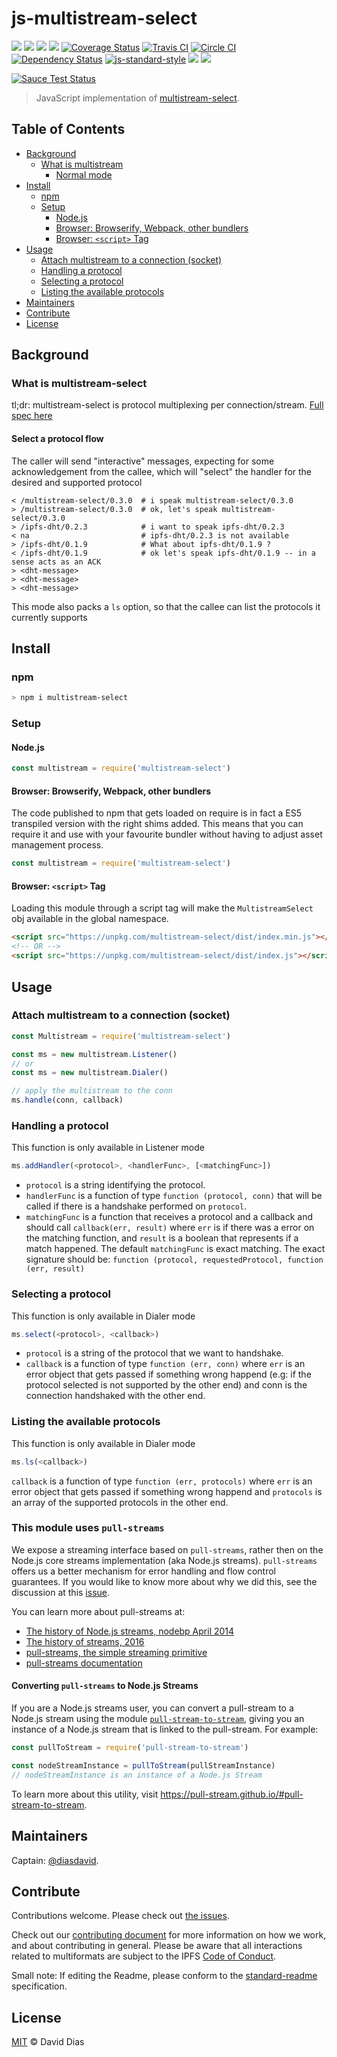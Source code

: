# js-multistream-select

[![](https://img.shields.io/badge/made%20by-Protocol%20Labs-blue.svg?style=flat-square)](http://ipn.io)
[![](https://img.shields.io/badge/project-multiformats-blue.svg?style=flat-square)](http://github.com/multiformats/multiformats)
[![](https://img.shields.io/badge/project-IPFS-blue.svg?style=flat-square)](http://ipfs.io/)
[![](https://img.shields.io/badge/freenode-%23ipfs-blue.svg?style=flat-square)](http://webchat.freenode.net/?channels=%23ipfs)
[![Coverage Status](https://coveralls.io/repos/github/multiformats/js-multistream-select/badge.svg?branch=master)](https://coveralls.io/github/multiformats/js-multistream-select?branch=master)
[![Travis CI](https://travis-ci.org/multiformats/js-multistream-select.svg?branch=master)](https://travis-ci.org/multiformats/js-multistream-select)
[![Circle CI](https://circleci.com/gh/multiformats/js-multistream-select.svg?style=svg)](https://circleci.com/gh/multiformats/js-multistream-select)
[![Dependency Status](https://david-dm.org/multiformats/js-multistream-select.svg?style=flat-square)](https://david-dm.org/multiformats/js-multistream-select) [![js-standard-style](https://img.shields.io/badge/code%20style-standard-brightgreen.svg?style=flat-square)](https://github.com/feross/standard)
![](https://img.shields.io/badge/npm-%3E%3D3.0.0-orange.svg?style=flat-square)
![](https://img.shields.io/badge/Node.js-%3E%3D4.0.0-orange.svg?style=flat-square)

[![Sauce Test Status](https://saucelabs.com/browser-matrix/js-ms-select.svg)](https://saucelabs.com/u/js-ms-select)

> JavaScript implementation of [multistream-select](https://github.com/multiformats/multistream-select).

## Table of Contents

- [Background](#background)
  - [What is multistream](#what-is-multistream)
    - [Normal mode](#normal-mode)
- [Install](#install)
  - [npm](#npm)
  - [Setup](#setup)
    - [Node.js](#nodejs)
    - [Browser: Browserify, Webpack, other bundlers](#browser-browserify-webpack-other-bundlers)
    - [Browser: `<script>` Tag](#browser-script-tag)
- [Usage](#usage)
  - [Attach multistream to a connection (socket)](#attach-multistream-to-a-connection-socket)
  - [Handling a protocol](#handling-a-protocol)
  - [Selecting a protocol](#selecting-a-protocol)
  - [Listing the available protocols](#listing-the-available-protocols)
- [Maintainers](#maintainers)
- [Contribute](#contribute)
- [License](#license)

## Background

### What is multistream-select

tl;dr: multistream-select is protocol multiplexing per connection/stream. [Full spec here](https://github.com/multiformats/multistream-select)

#### Select a protocol flow

The caller will send "interactive" messages, expecting for some acknowledgement from the callee, which will "select" the handler for the desired and supported protocol

```
< /multistream-select/0.3.0  # i speak multistream-select/0.3.0
> /multistream-select/0.3.0  # ok, let's speak multistream-select/0.3.0
> /ipfs-dht/0.2.3            # i want to speak ipfs-dht/0.2.3
< na                         # ipfs-dht/0.2.3 is not available
> /ipfs-dht/0.1.9            # What about ipfs-dht/0.1.9 ?
< /ipfs-dht/0.1.9            # ok let's speak ipfs-dht/0.1.9 -- in a sense acts as an ACK
> <dht-message>
> <dht-message>
> <dht-message>
```

This mode also packs a `ls` option, so that the callee can list the protocols it currently supports

## Install

### npm

```sh
> npm i multistream-select
```

### Setup

#### Node.js

```js
const multistream = require('multistream-select')
```

#### Browser: Browserify, Webpack, other bundlers

The code published to npm that gets loaded on require is in fact a ES5
transpiled version with the right shims added. This means that you can require
it and use with your favourite bundler without having to adjust asset management
process.

```js
const multistream = require('multistream-select')
```

#### Browser: `<script>` Tag

Loading this module through a script tag will make the `MultistreamSelect` obj available in
the global namespace.

```html
<script src="https://unpkg.com/multistream-select/dist/index.min.js"></script>
<!-- OR -->
<script src="https://unpkg.com/multistream-select/dist/index.js"></script>
```

## Usage

### Attach multistream to a connection (socket)

```JavaScript
const Multistream = require('multistream-select')

const ms = new multistream.Listener()
// or
const ms = new multistream.Dialer()

// apply the multistream to the conn
ms.handle(conn, callback)
```

### Handling a protocol

This function is only available in Listener mode

```JavaScript
ms.addHandler(<protocol>, <handlerFunc>, [<matchingFunc>])
```

- `protocol` is a string identifying the protocol.
- `handlerFunc` is a function of type `function (protocol, conn)` that will be called if there is a handshake performed on `protocol`.
- `matchingFunc` is a function that receives a protocol and a callback and should call `callback(err, result)` where `err` is if there was a error on the matching function, and `result` is a boolean that represents if a match happened. The default `matchingFunc` is exact matching. The exact signature should be: `function (protocol, requestedProtocol, function (err, result)`

### Selecting a protocol

This function is only available in Dialer mode

```JavaScript
ms.select(<protocol>, <callback>)
```

- `protocol` is a string of the protocol that we want to handshake.
- `callback` is a function of type `function (err, conn)` where `err` is an error object that gets passed if something wrong happend (e.g: if the protocol selected is not supported by the other end) and conn is the connection handshaked with the other end.

### Listing the available protocols

This function is only available in Dialer mode

```JavaScript
ms.ls(<callback>)
```

`callback` is a function of type `function (err, protocols)` where `err` is an error object that gets passed if something wrong happend and `protocols` is an array of the supported protocols in the other end.

### This module uses `pull-streams`

We expose a streaming interface based on `pull-streams`, rather then on the Node.js core streams implementation (aka Node.js streams). `pull-streams` offers us a better mechanism for error handling and flow control guarantees. If you would like to know more about why we did this, see the discussion at this [issue](https://github.com/ipfs/js-ipfs/issues/362).

You can learn more about pull-streams at:

- [The history of Node.js streams, nodebp April 2014](https://www.youtube.com/watch?v=g5ewQEuXjsQ)
- [The history of streams, 2016](http://dominictarr.com/post/145135293917/history-of-streams)
- [pull-streams, the simple streaming primitive](http://dominictarr.com/post/149248845122/pull-streams-pull-streams-are-a-very-simple)
- [pull-streams documentation](https://pull-stream.github.io/)

#### Converting `pull-streams` to Node.js Streams

If you are a Node.js streams user, you can convert a pull-stream to a Node.js stream using the module [`pull-stream-to-stream`](https://github.com/dominictarr/pull-stream-to-stream), giving you an instance of a Node.js stream that is linked to the pull-stream. For example:

```js
const pullToStream = require('pull-stream-to-stream')

const nodeStreamInstance = pullToStream(pullStreamInstance)
// nodeStreamInstance is an instance of a Node.js Stream
```

To learn more about this utility, visit https://pull-stream.github.io/#pull-stream-to-stream.


## Maintainers

Captain: [@diasdavid](https://github.com/diasdavid).

## Contribute

Contributions welcome. Please check out [the issues](https://github.com/multiformats/js-multistream-select/issues).

Check out our [contributing document](https://github.com/multiformats/multiformats/blob/master/contributing.md) for more information on how we work, and about contributing in general. Please be aware that all interactions related to multiformats are subject to the IPFS [Code of Conduct](https://github.com/ipfs/community/blob/master/code-of-conduct.md).

Small note: If editing the Readme, please conform to the [standard-readme](https://github.com/RichardLitt/standard-readme) specification.
## License

[MIT](LICENSE) © David Dias
